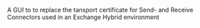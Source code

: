 A GUI to to replace the tansport certificate for Send- and Receive Connectors used in an Exchange Hybrid environment
